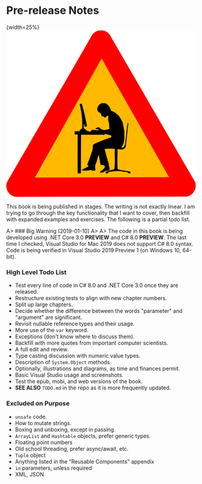 # Pre-release Notes

{width=25%}
![](images/caution.png)

This book is being published in stages.  The writing is not exactly linear.  I am trying to go through the key functionality that I want to cover, then backfill with expanded examples and exercises.  The following is a partial todo list.

A> ### Big Warning \(2019-01-10\)
A>
A> The code in this book is being developed using .NET Core 3.0 __PREVIEW__ and C# 8.0 __PREVIEW__.  The last time I checked, Visual Studio for Mac 2019 does not support C# 8.0 syntax.  Code is being verified in Visual Studio 2019 Preview 1 \(on Windows 10, 64-bit\).

### High Level Todo List

* Test every line of code in C# 8.0 and .NET Core 3.0 once they are released.
* Restructure existing tests to align with new chapter numbers.
* Split up large chapters.
* Decide whether the difference between the words "parameter" and "argument" are significant.
* Revisit nullable reference types and their usage.
* More use of the `var` keyword.
* Exceptions \(don't know where to discuss them\).
* Backfill with more quotes from important computer scientists.
* A full edit and review.
* Type casting discussion with numeric value types.
* Description of `System.Object` methods.
* Optionally, illustrations and diagrams, as time and finances permit.
* Basic Visual Studio usage and screenshots.
* Test the epub, mobi, and web versions of the book.
* __SEE ALSO__ `TODO.md` in the repo as it is more frequently updated.

### Excluded on Purpose

* `unsafe` code.
* How to mutate strings.
* Boxing and unboxing, except in passing.
* `ArrayList` and `Hashtable` objects, prefer generic types.
* Floating point numbers
* Old school threading, prefer async/await, etc.
* `Tuple` object
* Anything listed in the "Reusable Components" appendix
* `in` parameters, unless required
* XML, JSON
